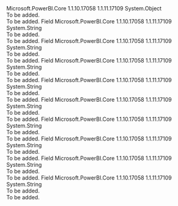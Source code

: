 <Type Name="PowerBIToken+ClaimTypes" FullName="Microsoft.PowerBI.Security.PowerBIToken+ClaimTypes">
  <TypeSignature Language="C#" Value="public static class PowerBIToken.ClaimTypes" />
  <TypeSignature Language="ILAsm" Value=".class nested public auto ansi abstract sealed beforefieldinit PowerBIToken/ClaimTypes extends System.Object" />
  <TypeSignature Language="DocId" Value="T:Microsoft.PowerBI.Security.PowerBIToken.ClaimTypes" />
  <TypeSignature Language="VB.NET" Value="Public Class PowerBIToken.ClaimTypes" />
  <TypeSignature Language="F#" Value="type PowerBIToken.ClaimTypes = class" />
  <AssemblyInfo>
    <AssemblyName>Microsoft.PowerBI.Core</AssemblyName>
    <AssemblyVersion>1.1.10.17058</AssemblyVersion>
    <AssemblyVersion>1.1.11.17109</AssemblyVersion>
  </AssemblyInfo>
  <Base>
    <BaseTypeName>System.Object</BaseTypeName>
  </Base>
  <Interfaces />
  <Docs>
    <summary>To be added.</summary>
    <remarks>To be added.</remarks>
  </Docs>
  <Members>
    <Member MemberName="DatasetId">
      <MemberSignature Language="C#" Value="public const string DatasetId;" />
      <MemberSignature Language="ILAsm" Value=".field public static literal string DatasetId" />
      <MemberSignature Language="DocId" Value="F:Microsoft.PowerBI.Security.PowerBIToken.ClaimTypes.DatasetId" />
      <MemberSignature Language="VB.NET" Value="Public Const DatasetId As String " />
      <MemberSignature Language="F#" Value="val mutable DatasetId : string" Usage="Microsoft.PowerBI.Security.PowerBIToken.ClaimTypes.DatasetId" />
      <MemberType>Field</MemberType>
      <AssemblyInfo>
        <AssemblyName>Microsoft.PowerBI.Core</AssemblyName>
        <AssemblyVersion>1.1.10.17058</AssemblyVersion>
        <AssemblyVersion>1.1.11.17109</AssemblyVersion>
      </AssemblyInfo>
      <ReturnValue>
        <ReturnType>System.String</ReturnType>
      </ReturnValue>
      <Docs>
        <summary>To be added.</summary>
        <remarks>To be added.</remarks>
      </Docs>
    </Member>
    <Member MemberName="JwtType">
      <MemberSignature Language="C#" Value="public const string JwtType;" />
      <MemberSignature Language="ILAsm" Value=".field public static literal string JwtType" />
      <MemberSignature Language="DocId" Value="F:Microsoft.PowerBI.Security.PowerBIToken.ClaimTypes.JwtType" />
      <MemberSignature Language="VB.NET" Value="Public Const JwtType As String " />
      <MemberSignature Language="F#" Value="val mutable JwtType : string" Usage="Microsoft.PowerBI.Security.PowerBIToken.ClaimTypes.JwtType" />
      <MemberType>Field</MemberType>
      <AssemblyInfo>
        <AssemblyName>Microsoft.PowerBI.Core</AssemblyName>
        <AssemblyVersion>1.1.10.17058</AssemblyVersion>
        <AssemblyVersion>1.1.11.17109</AssemblyVersion>
      </AssemblyInfo>
      <ReturnValue>
        <ReturnType>System.String</ReturnType>
      </ReturnValue>
      <Docs>
        <summary>To be added.</summary>
        <remarks>To be added.</remarks>
      </Docs>
    </Member>
    <Member MemberName="ReportId">
      <MemberSignature Language="C#" Value="public const string ReportId;" />
      <MemberSignature Language="ILAsm" Value=".field public static literal string ReportId" />
      <MemberSignature Language="DocId" Value="F:Microsoft.PowerBI.Security.PowerBIToken.ClaimTypes.ReportId" />
      <MemberSignature Language="VB.NET" Value="Public Const ReportId As String " />
      <MemberSignature Language="F#" Value="val mutable ReportId : string" Usage="Microsoft.PowerBI.Security.PowerBIToken.ClaimTypes.ReportId" />
      <MemberType>Field</MemberType>
      <AssemblyInfo>
        <AssemblyName>Microsoft.PowerBI.Core</AssemblyName>
        <AssemblyVersion>1.1.10.17058</AssemblyVersion>
        <AssemblyVersion>1.1.11.17109</AssemblyVersion>
      </AssemblyInfo>
      <ReturnValue>
        <ReturnType>System.String</ReturnType>
      </ReturnValue>
      <Docs>
        <summary>To be added.</summary>
        <remarks>To be added.</remarks>
      </Docs>
    </Member>
    <Member MemberName="Roles">
      <MemberSignature Language="C#" Value="public const string Roles;" />
      <MemberSignature Language="ILAsm" Value=".field public static literal string Roles" />
      <MemberSignature Language="DocId" Value="F:Microsoft.PowerBI.Security.PowerBIToken.ClaimTypes.Roles" />
      <MemberSignature Language="VB.NET" Value="Public Const Roles As String " />
      <MemberSignature Language="F#" Value="val mutable Roles : string" Usage="Microsoft.PowerBI.Security.PowerBIToken.ClaimTypes.Roles" />
      <MemberType>Field</MemberType>
      <AssemblyInfo>
        <AssemblyName>Microsoft.PowerBI.Core</AssemblyName>
        <AssemblyVersion>1.1.10.17058</AssemblyVersion>
        <AssemblyVersion>1.1.11.17109</AssemblyVersion>
      </AssemblyInfo>
      <ReturnValue>
        <ReturnType>System.String</ReturnType>
      </ReturnValue>
      <Docs>
        <summary>To be added.</summary>
        <remarks>To be added.</remarks>
      </Docs>
    </Member>
    <Member MemberName="Scopes">
      <MemberSignature Language="C#" Value="public const string Scopes;" />
      <MemberSignature Language="ILAsm" Value=".field public static literal string Scopes" />
      <MemberSignature Language="DocId" Value="F:Microsoft.PowerBI.Security.PowerBIToken.ClaimTypes.Scopes" />
      <MemberSignature Language="VB.NET" Value="Public Const Scopes As String " />
      <MemberSignature Language="F#" Value="val mutable Scopes : string" Usage="Microsoft.PowerBI.Security.PowerBIToken.ClaimTypes.Scopes" />
      <MemberType>Field</MemberType>
      <AssemblyInfo>
        <AssemblyName>Microsoft.PowerBI.Core</AssemblyName>
        <AssemblyVersion>1.1.10.17058</AssemblyVersion>
        <AssemblyVersion>1.1.11.17109</AssemblyVersion>
      </AssemblyInfo>
      <ReturnValue>
        <ReturnType>System.String</ReturnType>
      </ReturnValue>
      <Docs>
        <summary>To be added.</summary>
        <remarks>To be added.</remarks>
      </Docs>
    </Member>
    <Member MemberName="Username">
      <MemberSignature Language="C#" Value="public const string Username;" />
      <MemberSignature Language="ILAsm" Value=".field public static literal string Username" />
      <MemberSignature Language="DocId" Value="F:Microsoft.PowerBI.Security.PowerBIToken.ClaimTypes.Username" />
      <MemberSignature Language="VB.NET" Value="Public Const Username As String " />
      <MemberSignature Language="F#" Value="val mutable Username : string" Usage="Microsoft.PowerBI.Security.PowerBIToken.ClaimTypes.Username" />
      <MemberType>Field</MemberType>
      <AssemblyInfo>
        <AssemblyName>Microsoft.PowerBI.Core</AssemblyName>
        <AssemblyVersion>1.1.10.17058</AssemblyVersion>
        <AssemblyVersion>1.1.11.17109</AssemblyVersion>
      </AssemblyInfo>
      <ReturnValue>
        <ReturnType>System.String</ReturnType>
      </ReturnValue>
      <Docs>
        <summary>To be added.</summary>
        <remarks>To be added.</remarks>
      </Docs>
    </Member>
    <Member MemberName="Version">
      <MemberSignature Language="C#" Value="public const string Version;" />
      <MemberSignature Language="ILAsm" Value=".field public static literal string Version" />
      <MemberSignature Language="DocId" Value="F:Microsoft.PowerBI.Security.PowerBIToken.ClaimTypes.Version" />
      <MemberSignature Language="VB.NET" Value="Public Const Version As String " />
      <MemberSignature Language="F#" Value="val mutable Version : string" Usage="Microsoft.PowerBI.Security.PowerBIToken.ClaimTypes.Version" />
      <MemberType>Field</MemberType>
      <AssemblyInfo>
        <AssemblyName>Microsoft.PowerBI.Core</AssemblyName>
        <AssemblyVersion>1.1.10.17058</AssemblyVersion>
        <AssemblyVersion>1.1.11.17109</AssemblyVersion>
      </AssemblyInfo>
      <ReturnValue>
        <ReturnType>System.String</ReturnType>
      </ReturnValue>
      <Docs>
        <summary>To be added.</summary>
        <remarks>To be added.</remarks>
      </Docs>
    </Member>
    <Member MemberName="WorkspaceCollectionName">
      <MemberSignature Language="C#" Value="public const string WorkspaceCollectionName;" />
      <MemberSignature Language="ILAsm" Value=".field public static literal string WorkspaceCollectionName" />
      <MemberSignature Language="DocId" Value="F:Microsoft.PowerBI.Security.PowerBIToken.ClaimTypes.WorkspaceCollectionName" />
      <MemberSignature Language="VB.NET" Value="Public Const WorkspaceCollectionName As String " />
      <MemberSignature Language="F#" Value="val mutable WorkspaceCollectionName : string" Usage="Microsoft.PowerBI.Security.PowerBIToken.ClaimTypes.WorkspaceCollectionName" />
      <MemberType>Field</MemberType>
      <AssemblyInfo>
        <AssemblyName>Microsoft.PowerBI.Core</AssemblyName>
        <AssemblyVersion>1.1.10.17058</AssemblyVersion>
        <AssemblyVersion>1.1.11.17109</AssemblyVersion>
      </AssemblyInfo>
      <ReturnValue>
        <ReturnType>System.String</ReturnType>
      </ReturnValue>
      <Docs>
        <summary>To be added.</summary>
        <remarks>To be added.</remarks>
      </Docs>
    </Member>
    <Member MemberName="WorkspaceId">
      <MemberSignature Language="C#" Value="public const string WorkspaceId;" />
      <MemberSignature Language="ILAsm" Value=".field public static literal string WorkspaceId" />
      <MemberSignature Language="DocId" Value="F:Microsoft.PowerBI.Security.PowerBIToken.ClaimTypes.WorkspaceId" />
      <MemberSignature Language="VB.NET" Value="Public Const WorkspaceId As String " />
      <MemberSignature Language="F#" Value="val mutable WorkspaceId : string" Usage="Microsoft.PowerBI.Security.PowerBIToken.ClaimTypes.WorkspaceId" />
      <MemberType>Field</MemberType>
      <AssemblyInfo>
        <AssemblyName>Microsoft.PowerBI.Core</AssemblyName>
        <AssemblyVersion>1.1.10.17058</AssemblyVersion>
        <AssemblyVersion>1.1.11.17109</AssemblyVersion>
      </AssemblyInfo>
      <ReturnValue>
        <ReturnType>System.String</ReturnType>
      </ReturnValue>
      <Docs>
        <summary>To be added.</summary>
        <remarks>To be added.</remarks>
      </Docs>
    </Member>
  </Members>
</Type>